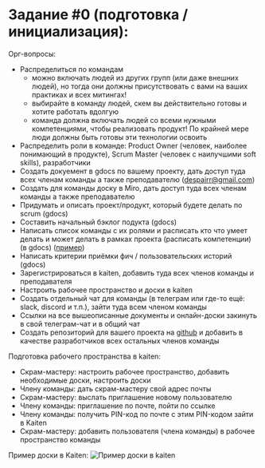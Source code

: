 # Задание #0 (подготовка / инициализация):

Орг-вопросы:
- Распределиться по командам
	- можно включать людей из других групп (или даже внешних людей), но тогда они должны присутствовать с вами на ваших практиках и всех митингах!
	- выбирайте в команду людей, скем вы действительно готовы и хотите работать вдолгую
	- команда должна включать людей со всеми нужными компетенциями, чтобы реализовать продукт! По крайней мере люди должны быть готовы эти технологии освоить
- Распределить роли в команде: Product Owner (человек, наиболее понимающий в продукте), Scrum Master (человек с наилучшими soft skills), разработчики
- Создать докуемент в gdocs по вашему проекту, дать доступ туда всех членам команды а также преподавателю (despairr@gmail.com)
- Создать для команды доску в Miro, дать доступ туда всех членам команды а также преподавателю
- Придумать и описать проект/продукт, который будете делать по scrum (gdocs)
- Составить начальный бэклог подукта (gdocs)
- Написать список команды с их ролями и расписать кто что умеет делать и может делать в рамках проекта (расписать компетенции) (в gdocs) ([пример](https://miro.com/app/board/o9J_lzyzARI=/?invite_link_id=26675202443))
- Написать критерии приёмки фич / пользовательских историй (gdocs)
- Зарегистрироваться в kaiten, добавить туда всех членов команды и преподавателя
- Настроить рабочее пространство и доски в kaiten
- Создать отдельный чат для команды (в телеграм или где-то ещё: slack, discord и т.п.), зайти туда всем членом команды
- Ссылки на все вышеописанные документы и онлайн-доски закинуть в свой телеграм-чат и в общий чат
- Создать репозиторий для вашего проекта на [github](https://github.com/) и добавить в качестве разработчиков всех остальных членов команды

Подготовка рабочего пространства в kaiten:
- Скрам-мастеру: настроить рабочее пространство, добавить необходимые доски, настроить доски
- Члену команды: дать скрам-мастеру свой адрес почты
- Скрам-мастеру: выслать приглашение новому пользователю
- Члену команды: приглашение по почте, пойти по ссылке
- Члену команды: получить PIN-код по почте с этим PIN-кодом зайти в Kaiten
- Скрам-мастеру: добавить пользователя (члена команды) в рабочее пространство команды

Пример доски в Kaiten:
![Пример доски в kaiten](img/kaiten-board-example.png)
